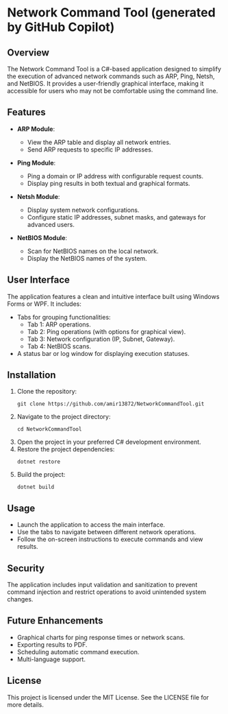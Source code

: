 # Network Command Tool (generated by GitHub Copilot)

## Overview
The Network Command Tool is a C#-based application designed to simplify the execution of advanced network commands such as ARP, Ping, Netsh, and NetBIOS. It provides a user-friendly graphical interface, making it accessible for users who may not be comfortable using the command line.

## Features
- **ARP Module**: 
  - View the ARP table and display all network entries.
  - Send ARP requests to specific IP addresses.

- **Ping Module**: 
  - Ping a domain or IP address with configurable request counts.
  - Display ping results in both textual and graphical formats.

- **Netsh Module**: 
  - Display system network configurations.
  - Configure static IP addresses, subnet masks, and gateways for advanced users.

- **NetBIOS Module**: 
  - Scan for NetBIOS names on the local network.
  - Display the NetBIOS names of the system.

## User Interface
The application features a clean and intuitive interface built using Windows Forms or WPF. It includes:
- Tabs for grouping functionalities:
  - Tab 1: ARP operations.
  - Tab 2: Ping operations (with options for graphical view).
  - Tab 3: Network configuration (IP, Subnet, Gateway).
  - Tab 4: NetBIOS scans.
- A status bar or log window for displaying execution statuses.

## Installation
1. Clone the repository:
   ```
   git clone https://github.com/amir13872/NetworkCommandTool.git
   ```
2. Navigate to the project directory:
   ```
   cd NetworkCommandTool
   ```
3. Open the project in your preferred C# development environment.
4. Restore the project dependencies:
   ```
   dotnet restore
   ```
5. Build the project:
   ```
   dotnet build
   ```

## Usage
- Launch the application to access the main interface.
- Use the tabs to navigate between different network operations.
- Follow the on-screen instructions to execute commands and view results.

## Security
The application includes input validation and sanitization to prevent command injection and restrict operations to avoid unintended system changes.

## Future Enhancements
- Graphical charts for ping response times or network scans.
- Exporting results to PDF.
- Scheduling automatic command execution.
- Multi-language support.

## License
This project is licensed under the MIT License. See the LICENSE file for more details.
